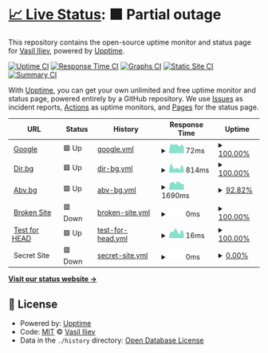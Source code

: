 # [📈 Live Status](https://demo.upptime.js.org): <!--live status--> **🟧 Partial outage**

This repository contains the open-source uptime monitor and status page for [Vasil Iliev](http://viliev.org), powered by [Upptime](https://github.com/upptime/upptime).

[![Uptime CI](https://github.com/viliev/viliev/uptime/workflows/Uptime%20CI/badge.svg)](https://github.com/viliev/uptime/actions?query=workflow%3A%22Uptime+CI%22)
[![Response Time CI](https://github.com/viliev/viliev/uptime/workflows/Response%20Time%20CI/badge.svg)](https://github.com/viliev/uptime/actions?query=workflow%3A%22Response+Time+CI%22)
[![Graphs CI](https://github.com/viliev/viliev/uptime/workflows/Graphs%20CI/badge.svg)](https://github.com/viliev/uptime/actions?query=workflow%3A%22Graphs+CI%22)
[![Static Site CI](https://github.com/viliev/viliev/uptime/workflows/Static%20Site%20CI/badge.svg)](https://github.com/viliev/uptime/actions?query=workflow%3A%22Static+Site+CI%22)
[![Summary CI](https://github.com/viliev/viliev/uptime/workflows/Summary%20CI/badge.svg)](https://github.com/viliev/uptime/actions?query=workflow%3A%22Summary+CI%22)

With [Upptime](https://upptime.js.org), you can get your own unlimited and free uptime monitor and status page, powered entirely by a GitHub repository. We use [Issues](https://github.com/viliev/viliev/uptime/issues) as incident reports, [Actions](https://github.com/viliev/viliev/uptime/actions) as uptime monitors, and [Pages](https://demo.upptime.js.org) for the status page.

<!--start: status pages-->
<!-- This summary is generated by Upptime (https://github.com/upptime/upptime) -->
<!-- Do not edit this manually, your changes will be overwritten -->
<!-- prettier-ignore -->
| URL | Status | History | Response Time | Uptime |
| --- | ------ | ------- | ------------- | ------ |
| <img alt="" src="https://favicons.githubusercontent.com/www.google.com" height="13"> [Google](https://www.google.com) | 🟩 Up | [google.yml](https://github.com/viliev/uptime/commits/HEAD/history/google.yml) | <details><summary><img alt="Response time graph" src="./graphs/google/response-time-week.png" height="20"> 72ms</summary><br><a href="https://uptime.viliev.org/history/google"><img alt="Response time 91" src="https://img.shields.io/endpoint?url=https%3A%2F%2Fraw.githubusercontent.com%2Fviliev%2Fuptime%2FHEAD%2Fapi%2Fgoogle%2Fresponse-time.json"></a><br><a href="https://uptime.viliev.org/history/google"><img alt="24-hour response time 55" src="https://img.shields.io/endpoint?url=https%3A%2F%2Fraw.githubusercontent.com%2Fviliev%2Fuptime%2FHEAD%2Fapi%2Fgoogle%2Fresponse-time-day.json"></a><br><a href="https://uptime.viliev.org/history/google"><img alt="7-day response time 72" src="https://img.shields.io/endpoint?url=https%3A%2F%2Fraw.githubusercontent.com%2Fviliev%2Fuptime%2FHEAD%2Fapi%2Fgoogle%2Fresponse-time-week.json"></a><br><a href="https://uptime.viliev.org/history/google"><img alt="30-day response time 73" src="https://img.shields.io/endpoint?url=https%3A%2F%2Fraw.githubusercontent.com%2Fviliev%2Fuptime%2FHEAD%2Fapi%2Fgoogle%2Fresponse-time-month.json"></a><br><a href="https://uptime.viliev.org/history/google"><img alt="1-year response time 93" src="https://img.shields.io/endpoint?url=https%3A%2F%2Fraw.githubusercontent.com%2Fviliev%2Fuptime%2FHEAD%2Fapi%2Fgoogle%2Fresponse-time-year.json"></a></details> | <details><summary><a href="https://uptime.viliev.org/history/google">100.00%</a></summary><a href="https://uptime.viliev.org/history/google"><img alt="All-time uptime 100.00%" src="https://img.shields.io/endpoint?url=https%3A%2F%2Fraw.githubusercontent.com%2Fviliev%2Fuptime%2FHEAD%2Fapi%2Fgoogle%2Fuptime.json"></a><br><a href="https://uptime.viliev.org/history/google"><img alt="24-hour uptime 100.00%" src="https://img.shields.io/endpoint?url=https%3A%2F%2Fraw.githubusercontent.com%2Fviliev%2Fuptime%2FHEAD%2Fapi%2Fgoogle%2Fuptime-day.json"></a><br><a href="https://uptime.viliev.org/history/google"><img alt="7-day uptime 100.00%" src="https://img.shields.io/endpoint?url=https%3A%2F%2Fraw.githubusercontent.com%2Fviliev%2Fuptime%2FHEAD%2Fapi%2Fgoogle%2Fuptime-week.json"></a><br><a href="https://uptime.viliev.org/history/google"><img alt="30-day uptime 100.00%" src="https://img.shields.io/endpoint?url=https%3A%2F%2Fraw.githubusercontent.com%2Fviliev%2Fuptime%2FHEAD%2Fapi%2Fgoogle%2Fuptime-month.json"></a><br><a href="https://uptime.viliev.org/history/google"><img alt="1-year uptime 100.00%" src="https://img.shields.io/endpoint?url=https%3A%2F%2Fraw.githubusercontent.com%2Fviliev%2Fuptime%2FHEAD%2Fapi%2Fgoogle%2Fuptime-year.json"></a></details>
| <img alt="" src="https://favicons.githubusercontent.com/dir.bg" height="13"> [Dir.bg](https://dir.bg) | 🟩 Up | [dir-bg.yml](https://github.com/viliev/uptime/commits/HEAD/history/dir-bg.yml) | <details><summary><img alt="Response time graph" src="./graphs/dir-bg/response-time-week.png" height="20"> 814ms</summary><br><a href="https://uptime.viliev.org/history/dir-bg"><img alt="Response time 1384" src="https://img.shields.io/endpoint?url=https%3A%2F%2Fraw.githubusercontent.com%2Fviliev%2Fuptime%2FHEAD%2Fapi%2Fdir-bg%2Fresponse-time.json"></a><br><a href="https://uptime.viliev.org/history/dir-bg"><img alt="24-hour response time 460" src="https://img.shields.io/endpoint?url=https%3A%2F%2Fraw.githubusercontent.com%2Fviliev%2Fuptime%2FHEAD%2Fapi%2Fdir-bg%2Fresponse-time-day.json"></a><br><a href="https://uptime.viliev.org/history/dir-bg"><img alt="7-day response time 814" src="https://img.shields.io/endpoint?url=https%3A%2F%2Fraw.githubusercontent.com%2Fviliev%2Fuptime%2FHEAD%2Fapi%2Fdir-bg%2Fresponse-time-week.json"></a><br><a href="https://uptime.viliev.org/history/dir-bg"><img alt="30-day response time 819" src="https://img.shields.io/endpoint?url=https%3A%2F%2Fraw.githubusercontent.com%2Fviliev%2Fuptime%2FHEAD%2Fapi%2Fdir-bg%2Fresponse-time-month.json"></a><br><a href="https://uptime.viliev.org/history/dir-bg"><img alt="1-year response time 1242" src="https://img.shields.io/endpoint?url=https%3A%2F%2Fraw.githubusercontent.com%2Fviliev%2Fuptime%2FHEAD%2Fapi%2Fdir-bg%2Fresponse-time-year.json"></a></details> | <details><summary><a href="https://uptime.viliev.org/history/dir-bg">100.00%</a></summary><a href="https://uptime.viliev.org/history/dir-bg"><img alt="All-time uptime 99.85%" src="https://img.shields.io/endpoint?url=https%3A%2F%2Fraw.githubusercontent.com%2Fviliev%2Fuptime%2FHEAD%2Fapi%2Fdir-bg%2Fuptime.json"></a><br><a href="https://uptime.viliev.org/history/dir-bg"><img alt="24-hour uptime 100.00%" src="https://img.shields.io/endpoint?url=https%3A%2F%2Fraw.githubusercontent.com%2Fviliev%2Fuptime%2FHEAD%2Fapi%2Fdir-bg%2Fuptime-day.json"></a><br><a href="https://uptime.viliev.org/history/dir-bg"><img alt="7-day uptime 100.00%" src="https://img.shields.io/endpoint?url=https%3A%2F%2Fraw.githubusercontent.com%2Fviliev%2Fuptime%2FHEAD%2Fapi%2Fdir-bg%2Fuptime-week.json"></a><br><a href="https://uptime.viliev.org/history/dir-bg"><img alt="30-day uptime 100.00%" src="https://img.shields.io/endpoint?url=https%3A%2F%2Fraw.githubusercontent.com%2Fviliev%2Fuptime%2FHEAD%2Fapi%2Fdir-bg%2Fuptime-month.json"></a><br><a href="https://uptime.viliev.org/history/dir-bg"><img alt="1-year uptime 99.95%" src="https://img.shields.io/endpoint?url=https%3A%2F%2Fraw.githubusercontent.com%2Fviliev%2Fuptime%2FHEAD%2Fapi%2Fdir-bg%2Fuptime-year.json"></a></details>
| <img alt="" src="https://favicons.githubusercontent.com/abv.bg" height="13"> [Abv.bg](https://abv.bg) | 🟩 Up | [abv-bg.yml](https://github.com/viliev/uptime/commits/HEAD/history/abv-bg.yml) | <details><summary><img alt="Response time graph" src="./graphs/abv-bg/response-time-week.png" height="20"> 1690ms</summary><br><a href="https://uptime.viliev.org/history/abv-bg"><img alt="Response time 1742" src="https://img.shields.io/endpoint?url=https%3A%2F%2Fraw.githubusercontent.com%2Fviliev%2Fuptime%2FHEAD%2Fapi%2Fabv-bg%2Fresponse-time.json"></a><br><a href="https://uptime.viliev.org/history/abv-bg"><img alt="24-hour response time 1583" src="https://img.shields.io/endpoint?url=https%3A%2F%2Fraw.githubusercontent.com%2Fviliev%2Fuptime%2FHEAD%2Fapi%2Fabv-bg%2Fresponse-time-day.json"></a><br><a href="https://uptime.viliev.org/history/abv-bg"><img alt="7-day response time 1690" src="https://img.shields.io/endpoint?url=https%3A%2F%2Fraw.githubusercontent.com%2Fviliev%2Fuptime%2FHEAD%2Fapi%2Fabv-bg%2Fresponse-time-week.json"></a><br><a href="https://uptime.viliev.org/history/abv-bg"><img alt="30-day response time 1631" src="https://img.shields.io/endpoint?url=https%3A%2F%2Fraw.githubusercontent.com%2Fviliev%2Fuptime%2FHEAD%2Fapi%2Fabv-bg%2Fresponse-time-month.json"></a><br><a href="https://uptime.viliev.org/history/abv-bg"><img alt="1-year response time 1739" src="https://img.shields.io/endpoint?url=https%3A%2F%2Fraw.githubusercontent.com%2Fviliev%2Fuptime%2FHEAD%2Fapi%2Fabv-bg%2Fresponse-time-year.json"></a></details> | <details><summary><a href="https://uptime.viliev.org/history/abv-bg">92.82%</a></summary><a href="https://uptime.viliev.org/history/abv-bg"><img alt="All-time uptime 99.16%" src="https://img.shields.io/endpoint?url=https%3A%2F%2Fraw.githubusercontent.com%2Fviliev%2Fuptime%2FHEAD%2Fapi%2Fabv-bg%2Fuptime.json"></a><br><a href="https://uptime.viliev.org/history/abv-bg"><img alt="24-hour uptime 64.35%" src="https://img.shields.io/endpoint?url=https%3A%2F%2Fraw.githubusercontent.com%2Fviliev%2Fuptime%2FHEAD%2Fapi%2Fabv-bg%2Fuptime-day.json"></a><br><a href="https://uptime.viliev.org/history/abv-bg"><img alt="7-day uptime 92.82%" src="https://img.shields.io/endpoint?url=https%3A%2F%2Fraw.githubusercontent.com%2Fviliev%2Fuptime%2FHEAD%2Fapi%2Fabv-bg%2Fuptime-week.json"></a><br><a href="https://uptime.viliev.org/history/abv-bg"><img alt="30-day uptime 97.38%" src="https://img.shields.io/endpoint?url=https%3A%2F%2Fraw.githubusercontent.com%2Fviliev%2Fuptime%2FHEAD%2Fapi%2Fabv-bg%2Fuptime-month.json"></a><br><a href="https://uptime.viliev.org/history/abv-bg"><img alt="1-year uptime 98.81%" src="https://img.shields.io/endpoint?url=https%3A%2F%2Fraw.githubusercontent.com%2Fviliev%2Fuptime%2FHEAD%2Fapi%2Fabv-bg%2Fuptime-year.json"></a></details>
| <img alt="" src="https://favicons.githubusercontent.com/thissitedoesnotexist.com" height="13"> [Broken Site](https://thissitedoesnotexist.com) | 🟥 Down | [broken-site.yml](https://github.com/viliev/uptime/commits/HEAD/history/broken-site.yml) | <details><summary><img alt="Response time graph" src="./graphs/broken-site/response-time-week.png" height="20"> 0ms</summary><br><a href="https://uptime.viliev.org/history/broken-site"><img alt="Response time 0" src="https://img.shields.io/endpoint?url=https%3A%2F%2Fraw.githubusercontent.com%2Fviliev%2Fuptime%2FHEAD%2Fapi%2Fbroken-site%2Fresponse-time.json"></a><br><a href="https://uptime.viliev.org/history/broken-site"><img alt="24-hour response time 0" src="https://img.shields.io/endpoint?url=https%3A%2F%2Fraw.githubusercontent.com%2Fviliev%2Fuptime%2FHEAD%2Fapi%2Fbroken-site%2Fresponse-time-day.json"></a><br><a href="https://uptime.viliev.org/history/broken-site"><img alt="7-day response time 0" src="https://img.shields.io/endpoint?url=https%3A%2F%2Fraw.githubusercontent.com%2Fviliev%2Fuptime%2FHEAD%2Fapi%2Fbroken-site%2Fresponse-time-week.json"></a><br><a href="https://uptime.viliev.org/history/broken-site"><img alt="30-day response time 0" src="https://img.shields.io/endpoint?url=https%3A%2F%2Fraw.githubusercontent.com%2Fviliev%2Fuptime%2FHEAD%2Fapi%2Fbroken-site%2Fresponse-time-month.json"></a><br><a href="https://uptime.viliev.org/history/broken-site"><img alt="1-year response time 0" src="https://img.shields.io/endpoint?url=https%3A%2F%2Fraw.githubusercontent.com%2Fviliev%2Fuptime%2FHEAD%2Fapi%2Fbroken-site%2Fresponse-time-year.json"></a></details> | <details><summary><a href="https://uptime.viliev.org/history/broken-site">100.00%</a></summary><a href="https://uptime.viliev.org/history/broken-site"><img alt="All-time uptime 100.00%" src="https://img.shields.io/endpoint?url=https%3A%2F%2Fraw.githubusercontent.com%2Fviliev%2Fuptime%2FHEAD%2Fapi%2Fbroken-site%2Fuptime.json"></a><br><a href="https://uptime.viliev.org/history/broken-site"><img alt="24-hour uptime 100.00%" src="https://img.shields.io/endpoint?url=https%3A%2F%2Fraw.githubusercontent.com%2Fviliev%2Fuptime%2FHEAD%2Fapi%2Fbroken-site%2Fuptime-day.json"></a><br><a href="https://uptime.viliev.org/history/broken-site"><img alt="7-day uptime 100.00%" src="https://img.shields.io/endpoint?url=https%3A%2F%2Fraw.githubusercontent.com%2Fviliev%2Fuptime%2FHEAD%2Fapi%2Fbroken-site%2Fuptime-week.json"></a><br><a href="https://uptime.viliev.org/history/broken-site"><img alt="30-day uptime 100.00%" src="https://img.shields.io/endpoint?url=https%3A%2F%2Fraw.githubusercontent.com%2Fviliev%2Fuptime%2FHEAD%2Fapi%2Fbroken-site%2Fuptime-month.json"></a><br><a href="https://uptime.viliev.org/history/broken-site"><img alt="1-year uptime 100.00%" src="https://img.shields.io/endpoint?url=https%3A%2F%2Fraw.githubusercontent.com%2Fviliev%2Fuptime%2FHEAD%2Fapi%2Fbroken-site%2Fuptime-year.json"></a></details>
| <img alt="" src="https://favicons.githubusercontent.com/www.google.com" height="13"> [Test for HEAD](https://www.google.com) | 🟩 Up | [test-for-head.yml](https://github.com/viliev/uptime/commits/HEAD/history/test-for-head.yml) | <details><summary><img alt="Response time graph" src="./graphs/test-for-head/response-time-week.png" height="20"> 16ms</summary><br><a href="https://uptime.viliev.org/history/test-for-head"><img alt="Response time 25" src="https://img.shields.io/endpoint?url=https%3A%2F%2Fraw.githubusercontent.com%2Fviliev%2Fuptime%2FHEAD%2Fapi%2Ftest-for-head%2Fresponse-time.json"></a><br><a href="https://uptime.viliev.org/history/test-for-head"><img alt="24-hour response time 11" src="https://img.shields.io/endpoint?url=https%3A%2F%2Fraw.githubusercontent.com%2Fviliev%2Fuptime%2FHEAD%2Fapi%2Ftest-for-head%2Fresponse-time-day.json"></a><br><a href="https://uptime.viliev.org/history/test-for-head"><img alt="7-day response time 16" src="https://img.shields.io/endpoint?url=https%3A%2F%2Fraw.githubusercontent.com%2Fviliev%2Fuptime%2FHEAD%2Fapi%2Ftest-for-head%2Fresponse-time-week.json"></a><br><a href="https://uptime.viliev.org/history/test-for-head"><img alt="30-day response time 16" src="https://img.shields.io/endpoint?url=https%3A%2F%2Fraw.githubusercontent.com%2Fviliev%2Fuptime%2FHEAD%2Fapi%2Ftest-for-head%2Fresponse-time-month.json"></a><br><a href="https://uptime.viliev.org/history/test-for-head"><img alt="1-year response time 27" src="https://img.shields.io/endpoint?url=https%3A%2F%2Fraw.githubusercontent.com%2Fviliev%2Fuptime%2FHEAD%2Fapi%2Ftest-for-head%2Fresponse-time-year.json"></a></details> | <details><summary><a href="https://uptime.viliev.org/history/test-for-head">100.00%</a></summary><a href="https://uptime.viliev.org/history/test-for-head"><img alt="All-time uptime 100.00%" src="https://img.shields.io/endpoint?url=https%3A%2F%2Fraw.githubusercontent.com%2Fviliev%2Fuptime%2FHEAD%2Fapi%2Ftest-for-head%2Fuptime.json"></a><br><a href="https://uptime.viliev.org/history/test-for-head"><img alt="24-hour uptime 100.00%" src="https://img.shields.io/endpoint?url=https%3A%2F%2Fraw.githubusercontent.com%2Fviliev%2Fuptime%2FHEAD%2Fapi%2Ftest-for-head%2Fuptime-day.json"></a><br><a href="https://uptime.viliev.org/history/test-for-head"><img alt="7-day uptime 100.00%" src="https://img.shields.io/endpoint?url=https%3A%2F%2Fraw.githubusercontent.com%2Fviliev%2Fuptime%2FHEAD%2Fapi%2Ftest-for-head%2Fuptime-week.json"></a><br><a href="https://uptime.viliev.org/history/test-for-head"><img alt="30-day uptime 100.00%" src="https://img.shields.io/endpoint?url=https%3A%2F%2Fraw.githubusercontent.com%2Fviliev%2Fuptime%2FHEAD%2Fapi%2Ftest-for-head%2Fuptime-month.json"></a><br><a href="https://uptime.viliev.org/history/test-for-head"><img alt="1-year uptime 100.00%" src="https://img.shields.io/endpoint?url=https%3A%2F%2Fraw.githubusercontent.com%2Fviliev%2Fuptime%2FHEAD%2Fapi%2Ftest-for-head%2Fuptime-year.json"></a></details>
| <img alt="" src="https://favicons.githubusercontent.com/null" height="13"> Secret Site | 🟥 Down | [secret-site.yml](https://github.com/viliev/uptime/commits/HEAD/history/secret-site.yml) | <details><summary><img alt="Response time graph" src="./graphs/secret-site/response-time-week.png" height="20"> 0ms</summary><br><a href="https://uptime.viliev.org/history/secret-site"><img alt="Response time 0" src="https://img.shields.io/endpoint?url=https%3A%2F%2Fraw.githubusercontent.com%2Fviliev%2Fuptime%2FHEAD%2Fapi%2Fsecret-site%2Fresponse-time.json"></a><br><a href="https://uptime.viliev.org/history/secret-site"><img alt="24-hour response time 0" src="https://img.shields.io/endpoint?url=https%3A%2F%2Fraw.githubusercontent.com%2Fviliev%2Fuptime%2FHEAD%2Fapi%2Fsecret-site%2Fresponse-time-day.json"></a><br><a href="https://uptime.viliev.org/history/secret-site"><img alt="7-day response time 0" src="https://img.shields.io/endpoint?url=https%3A%2F%2Fraw.githubusercontent.com%2Fviliev%2Fuptime%2FHEAD%2Fapi%2Fsecret-site%2Fresponse-time-week.json"></a><br><a href="https://uptime.viliev.org/history/secret-site"><img alt="30-day response time 0" src="https://img.shields.io/endpoint?url=https%3A%2F%2Fraw.githubusercontent.com%2Fviliev%2Fuptime%2FHEAD%2Fapi%2Fsecret-site%2Fresponse-time-month.json"></a><br><a href="https://uptime.viliev.org/history/secret-site"><img alt="1-year response time 0" src="https://img.shields.io/endpoint?url=https%3A%2F%2Fraw.githubusercontent.com%2Fviliev%2Fuptime%2FHEAD%2Fapi%2Fsecret-site%2Fresponse-time-year.json"></a></details> | <details><summary><a href="https://uptime.viliev.org/history/secret-site">0.00%</a></summary><a href="https://uptime.viliev.org/history/secret-site"><img alt="All-time uptime 22.43%" src="https://img.shields.io/endpoint?url=https%3A%2F%2Fraw.githubusercontent.com%2Fviliev%2Fuptime%2FHEAD%2Fapi%2Fsecret-site%2Fuptime.json"></a><br><a href="https://uptime.viliev.org/history/secret-site"><img alt="24-hour uptime 0.00%" src="https://img.shields.io/endpoint?url=https%3A%2F%2Fraw.githubusercontent.com%2Fviliev%2Fuptime%2FHEAD%2Fapi%2Fsecret-site%2Fuptime-day.json"></a><br><a href="https://uptime.viliev.org/history/secret-site"><img alt="7-day uptime 0.00%" src="https://img.shields.io/endpoint?url=https%3A%2F%2Fraw.githubusercontent.com%2Fviliev%2Fuptime%2FHEAD%2Fapi%2Fsecret-site%2Fuptime-week.json"></a><br><a href="https://uptime.viliev.org/history/secret-site"><img alt="30-day uptime 0.00%" src="https://img.shields.io/endpoint?url=https%3A%2F%2Fraw.githubusercontent.com%2Fviliev%2Fuptime%2FHEAD%2Fapi%2Fsecret-site%2Fuptime-month.json"></a><br><a href="https://uptime.viliev.org/history/secret-site"><img alt="1-year uptime 0.00%" src="https://img.shields.io/endpoint?url=https%3A%2F%2Fraw.githubusercontent.com%2Fviliev%2Fuptime%2FHEAD%2Fapi%2Fsecret-site%2Fuptime-year.json"></a></details>

<!--end: status pages-->

[**Visit our status website →**](https://demo.upptime.js.org)

## 📄 License

- Powered by: [Upptime](https://github.com/upptime/upptime)
- Code: [MIT](./LICENSE) © [Vasil Iliev](http://viliev.org)
- Data in the `./history` directory: [Open Database License](https://opendatacommons.org/licenses/odbl/1-0/)
